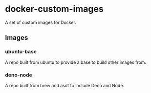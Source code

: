 # docker-custom-images

A set of custom images for Docker.

## Images

### ubuntu-base

A repo built from ubuntu to provide a base to build other images from.

### deno-node

A repo built from brew and asdf to include Deno and Node.